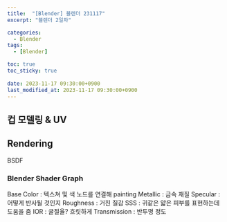 ```yaml
---
title:  "[Blender] 블렌더 231117"
excerpt: "블렌더 2일차"

categories:
  - Blender
tags:
  - [Blender]

toc: true
toc_sticky: true
 
date: 2023-11-17 09:30:00+0900
last_modified_at: 2023-11-17 09:30:00+0900
---
```


## 컵 모델링 & UV

## Rendering
BSDF  

### Blender Shader Graph
Base Color : 텍스쳐 및 색 노드를 연결해 painting
Metallic : 금속 재질
Specular : 어떻게 반사될 것인지
Roughness : 거친 질감
SSS : 귀같은 얇은 피부를 표현하는데 도움을 줌
IOR : 굴절율? 흐릿하게
Transmission : 반투명 정도